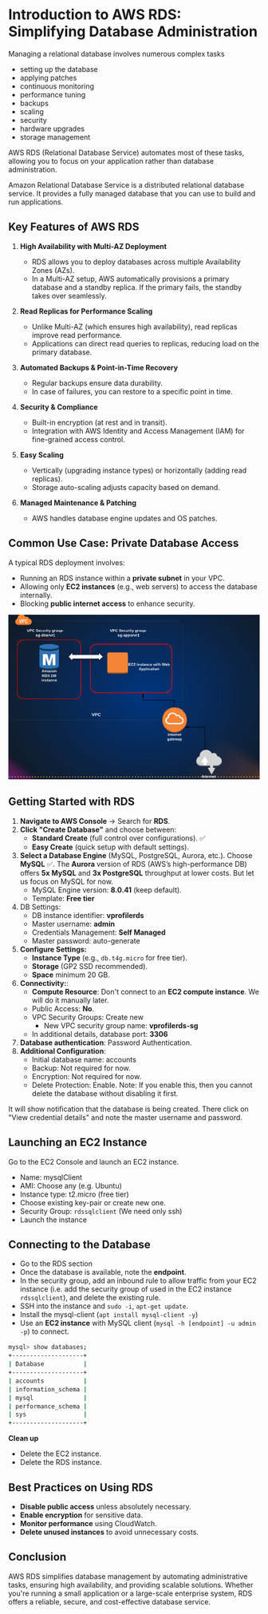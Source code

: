 # Introduction to AWS RDS: Simplifying Database Administration  

Managing a relational database involves numerous complex tasks
- setting up the database 
- applying patches 
- continuous monitoring
- performance tuning 
- backups 
- scaling 
- security 
- hardware upgrades 
- storage management

AWS RDS (Relational Database Service) automates most of these tasks, allowing you to focus on your application rather than database administration.  

Amazon Relational Database Service is a distributed relational database service. It provides a fully managed database that you can use to build and run applications.

## Key Features of AWS RDS  

1. **High Availability with Multi-AZ Deployment**  
   - RDS allows you to deploy databases across multiple Availability Zones (AZs).  
   - In a Multi-AZ setup, AWS automatically provisions a primary database and a standby replica. If the primary fails, the standby takes over seamlessly.  

2. **Read Replicas for Performance Scaling**  
   - Unlike Multi-AZ (which ensures high availability), read replicas improve read performance.  
   - Applications can direct read queries to replicas, reducing load on the primary database.  

3. **Automated Backups & Point-in-Time Recovery**  
   - Regular backups ensure data durability.  
   - In case of failures, you can restore to a specific point in time.  

4. **Security & Compliance**  
   - Built-in encryption (at rest and in transit).  
   - Integration with AWS Identity and Access Management (IAM) for fine-grained access control.  

5. **Easy Scaling**  
   - Vertically (upgrading instance types) or horizontally (adding read replicas).  
   - Storage auto-scaling adjusts capacity based on demand.  

6. **Managed Maintenance & Patching**  
   - AWS handles database engine updates and OS patches.  

## Common Use Case: Private Database Access  
A typical RDS deployment involves:  
- Running an RDS instance within a **private subnet** in your VPC.  
- Allowing only **EC2 instances** (e.g., web servers) to access the database internally.  
- Blocking **public internet access** to enhance security.  

![AWS RDS](images/AWS_RDS_Private_DB_Access.png)

## Getting Started with RDS  

1. **Navigate to AWS Console** → Search for **RDS**.  
2. **Click "Create Database"** and choose between:  
   - **Standard Create** (full control over configurations).  ✅
   - **Easy Create** (quick setup with default settings).  
3. **Select a Database Engine** (MySQL, PostgreSQL, Aurora, etc.). Choose **MySQL** ✅. The **Aurora** version of RDS (AWS’s high-performance DB) offers **5x MySQL** and **3x PostgreSQL** throughput at lower costs. But let us focus on MySQL for now. 
   - MySQL Engine version: **8.0.41** (keep default).
   - Template: **Free tier**
4. DB Settings:
   - DB instance identifier: **vprofilerds**
   - Master username: **admin**
   - Credentials Management: **Self Managed**
   - Master password: auto-generate
5. **Configure Settings:**  
   - **Instance Type** (e.g., `db.t4g.micro` for free tier).  
   - **Storage** (GP2 SSD recommended).  
   - **Space** minimum 20 GB.
6. **Connectivity:**:
   - **Compute Resource**: Don't connect to an **EC2 compute instance**. We will do it manually later.
   - Public Access: **No**.
   - VPC Security Groups: Create new
      - New VPC security group name: **vprofilerds-sg**
   - In additional details, database port: **3306**
7. **Database authentication**: Password Authentication.
8. **Additional Configuration**:
   - Initial database name: accounts
   - Backup: Not required for now.
   - Encryption: Not required for now.
   - Delete Protection: Enable. Note: If you enable this, then you cannot delete the database without disabling it first.

It will show notification that the database is being created. There click on "View credential details" and note the master username and password. 

## Launching an EC2 Instance 
Go to the EC2 Console and launch an EC2 instance.
- Name: mysqlClient
- AMI: Choose any (e.g. Ubuntu)
- Instance type: t2.micro (free tier)
- Choose existing key-pair or create new one.
- Security Group: `rdssqlclient` (We need only ssh)
- Launch the instance

## Connecting to the Database
- Go to the RDS section
- Once the database is available, note the **endpoint**.  
- In the security group, add an inbound rule to allow traffic from your EC2 instance (i.e. add the security group of used in the EC2 instance `rdssqlclient`), and delete the existing rule.
- SSH into the instance and `sudo -i`, `apt-get update`.
- Install the mysql-client (`apt install mysql-client -y`)
- Use an **EC2 instance** with MySQL client (`mysql -h [endpoint] -u admin -p`) to connect.  

```bash
mysql> show databases;
+--------------------+
| Database           |
+--------------------+
| accounts           |
| information_schema |
| mysql              |
| performance_schema |
| sys                |
+--------------------+
```

**Clean up**
- Delete the EC2 instance.
- Delete the RDS instance.

## Best Practices on Using RDS 
- **Disable public access** unless absolutely necessary.  
- **Enable encryption** for sensitive data.  
- **Monitor performance** using CloudWatch.  
- **Delete unused instances** to avoid unnecessary costs.  

## Conclusion  

AWS RDS simplifies database management by automating administrative tasks, ensuring high availability, and providing scalable solutions. Whether you're running a small application or a large-scale enterprise system, RDS offers a reliable, secure, and cost-effective database service.  

